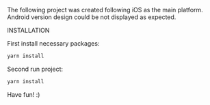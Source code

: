 The following project was created following iOS as the main platform. Android version design could be not displayed as expected.

INSTALLATION

First install necessary packages:
```sh
yarn install
```

Second run project:
```sh
yarn install
```
Have fun! :)